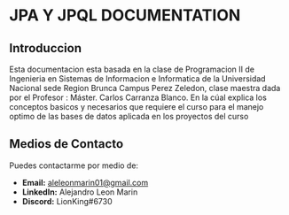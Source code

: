 # JPA Y JPQL DOCUMENTATION

## Introduccion

Esta documentacion esta basada en la clase de Programacion II de Ingenieria en Sistemas de Informacion e 
Informatica de la Universidad Nacional sede Region Brunca Campus Perez Zeledon, clase maestra dada por el 
Profesor : Máster. Carlos Carranza Blanco. En la cúal explica los conceptos basicos y necesarios que requiere 
el curso para el manejo optimo de las bases de datos aplicada en los proyectos del curso 

## Medios de Contacto

Puedes contactarme por medio de: 

- **Email:** aleleonmarin01@gmail.com
- **LinkedIn:** Alejandro Leon Marin
- **Discord:** LionKing#6730